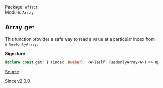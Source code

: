 Package: `effect`<br />
Module: `Array`<br />

## Array.get

This function provides a safe way to read a value at a particular index from a `ReadonlyArray`.

**Signature**

```ts
declare const get: { (index: number): <A>(self: ReadonlyArray<A>) => Option<A>; <A>(self: ReadonlyArray<A>, index: number): Option<A>; }
```

[Source](https://github.com/Effect-TS/effect/tree/main/packages/effect/src/Array.ts#L613)

Since v2.0.0